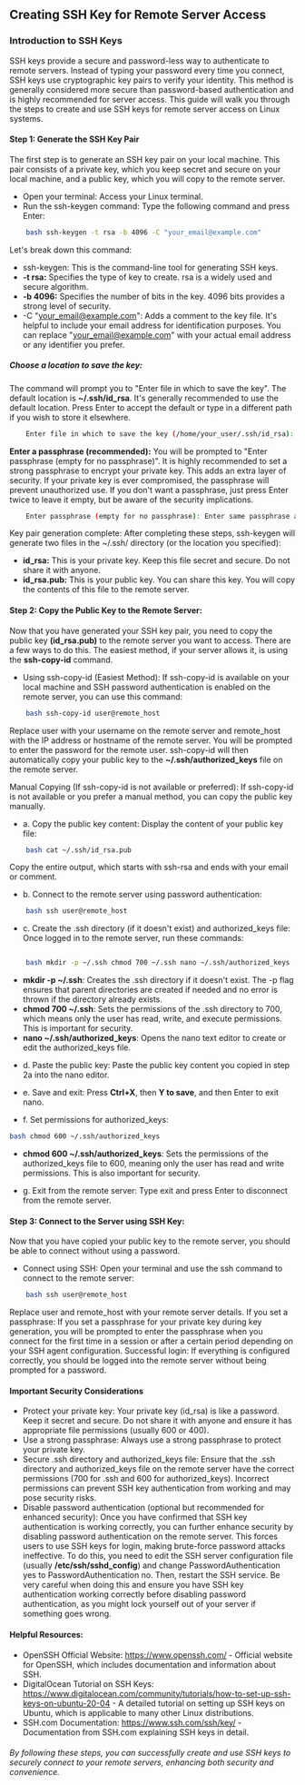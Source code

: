 ## Creating SSH Key for Remote Server Access

### Introduction to SSH Keys 
SSH keys provide a secure and password-less way to authenticate to remote servers. Instead of typing your password every time you connect, SSH keys use cryptographic key pairs to verify your identity. This method is generally considered more secure than password-based authentication and is highly recommended for server access. This guide will walk you through the steps to create and use SSH keys for remote server access on Linux systems.

#### Step 1: Generate the SSH Key Pair
The first step is to generate an SSH key pair on your local machine. This pair consists of a private key, which you keep secret and secure on your local machine, and a public key, which you will copy to the remote server.

- Open your terminal: Access your Linux terminal.
- Run the ssh-keygen command: Type the following command and press Enter:
```sh
    bash ssh-keygen -t rsa -b 4096 -C "your_email@example.com"
```
Let's break down this command: 
* ssh-keygen: This is the command-line tool for generating SSH keys. 
* **-t rsa:** Specifies the type of key to create. rsa is a widely used and secure algorithm. 
* **-b 4096:** Specifies the number of bits in the key. 4096 bits provides a strong level of security. 
* -C "your_email@example.com": Adds a comment to the key file. It's helpful to include your email address for identification purposes. You can replace "your_email@example.com" with your actual email address or any identifier you prefer.

##### Choose a location to save the key: 
The command will prompt you to "Enter file in which to save the key". The default location is **~/.ssh/id_rsa**. It's generally recommended to use the default location. Press Enter to accept the default or type in a different path if you wish to store it elsewhere.
```sh
    Enter file in which to save the key (/home/your_user/.ssh/id_rsa):
```
**Enter a passphrase (recommended):** 
You will be prompted to "Enter passphrase (empty for no passphrase)". It is highly recommended to set a strong passphrase to encrypt your private key. This adds an extra layer of security. If your private key is ever compromised, the passphrase will prevent unauthorized use. If you don't want a passphrase, just press Enter twice to leave it empty, but be aware of the security implications.
```sh
    Enter passphrase (empty for no passphrase): Enter same passphrase again:
```
Key pair generation complete: After completing these steps, ssh-keygen will generate two files in the ~/.ssh/ directory (or the location you specified):
- **id_rsa:** This is your private key. Keep this file secret and secure. Do not share it with anyone.
- **id_rsa.pub:** This is your public key. You can share this key. You will copy the contents of this file to the remote server.

#### Step 2: Copy the Public Key to the Remote Server: 
Now that you have generated your SSH key pair, you need to copy the public key **(id_rsa.pub)** to the remote server you want to access. There are a few ways to do this. The easiest method, if your server allows it, is using the **ssh-copy-id** command.

- Using ssh-copy-id (Easiest Method): If ssh-copy-id is available on your local machine and SSH password authentication is enabled on the remote server, you can use this command:

```sh
    bash ssh-copy-id user@remote_host
```
Replace user with your username on the remote server and remote_host with the IP address or hostname of the remote server.
You will be prompted to enter the password for the remote user.
ssh-copy-id will then automatically copy your public key to the **~/.ssh/authorized_keys** file on the remote server.

Manual Copying (If ssh-copy-id is not available or preferred): If ssh-copy-id is not available or you prefer a manual method, you can copy the public key manually.

 - a. Copy the public key content: Display the content of your public key file:
```sh
    bash cat ~/.ssh/id_rsa.pub
```
Copy the entire output, which starts with ssh-rsa and ends with your email or comment.

- b. Connect to the remote server using password authentication:

```sh
    bash ssh user@remote_host
```
- c. Create the .ssh directory (if it doesn't exist) and authorized_keys file: Once logged in to the remote server, run these commands:
```sh

    bash mkdir -p ~/.ssh chmod 700 ~/.ssh nano ~/.ssh/authorized_keys 

```
* **mkdir -p ~/.ssh**: Creates the .ssh directory if it doesn't exist. The -p flag ensures that parent directories are created if needed and no error is thrown if the directory already exists. 
* **chmod 700 ~/.ssh**: Sets the permissions of the .ssh directory to 700, which means only the user has read, write, and execute permissions. This is important for security. 
* **nano ~/.ssh/authorized_keys**: Opens the nano text editor to create or edit the authorized_keys file.
- d. Paste the public key: Paste the public key content you copied in step 2a into the nano editor.

- e. Save and exit: Press **Ctrl+X**, then **Y to save**, and then Enter to exit nano.

- f. Set permissions for authorized_keys:

```sh
bash chmod 600 ~/.ssh/authorized_keys 
```

* **chmod 600 ~/.ssh/authorized_keys**: Sets the permissions of the authorized_keys file to 600, meaning only the user has read and write permissions. This is also important for security.

- g. Exit from the remote server: Type exit and press Enter to disconnect from the remote server.

#### Step 3: Connect to the Server using SSH Key:
 Now that you have copied your public key to the remote server, you should be able to connect without using a password.

* Connect using SSH: Open your terminal and use the ssh command to connect to the remote server:
```sh
    bash ssh user@remote_host
```
Replace user and remote_host with your remote server details.
If you set a passphrase: If you set a passphrase for your private key during key generation, you will be prompted to enter the passphrase when you connect for the first time in a session or after a certain period depending on your SSH agent configuration.
Successful login: If everything is configured correctly, you should be logged into the remote server without being prompted for a password.

#### Important Security Considerations
* Protect your private key: Your private key (id_rsa) is like a password. Keep it secret and secure. Do not share it with anyone and ensure it has appropriate file permissions (usually 600 or 400). 
* Use a strong passphrase: Always use a strong passphrase to protect your private key. 
* Secure .ssh directory and authorized_keys file: Ensure that the .ssh directory and authorized_keys file on the remote server have the correct permissions (700 for .ssh and 600 for authorized_keys). Incorrect permissions can prevent SSH key authentication from working and may pose security risks. 
* Disable password authentication (optional but recommended for enhanced security): Once you have confirmed that SSH key authentication is working correctly, you can further enhance security by disabling password authentication on the remote server. This forces users to use SSH keys for login, making brute-force password attacks ineffective. To do this, you need to edit the SSH server configuration file (usually **/etc/ssh/sshd_config**) and change PasswordAuthentication yes to PasswordAuthentication no. Then, restart the SSH service. Be very careful when doing this and ensure you have SSH key authentication working correctly before disabling password authentication, as you might lock yourself out of your server if something goes wrong.

#### Helpful Resources: 
* OpenSSH Official Website: https://www.openssh.com/ - Official website for OpenSSH, which includes documentation and information about SSH. 
* DigitalOcean Tutorial on SSH Keys: https://www.digitalocean.com/community/tutorials/how-to-set-up-ssh-keys-on-ubuntu-20-04 - A detailed tutorial on setting up SSH keys on Ubuntu, which is applicable to many other Linux distributions. 
* SSH.com Documentation: https://www.ssh.com/ssh/key/ - Documentation from SSH.com explaining SSH keys in detail.

###### By following these steps, you can successfully create and use SSH keys to securely connect to your remote servers, enhancing both security and convenience.